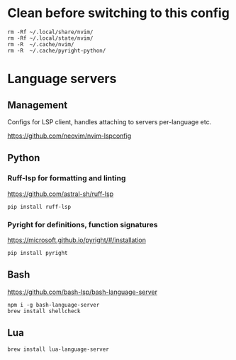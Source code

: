# Clean before switching to this config
```
rm -Rf ~/.local/share/nvim/
rm -Rf ~/.local/state/nvim/
rm -R  ~/.cache/nvim/
rm -R  ~/.cache/pyright-python/
```

# Language servers
## Management
Configs for LSP client, handles attaching to servers per-language etc.

https://github.com/neovim/nvim-lspconfig

## Python
### Ruff-lsp for formatting and linting
https://github.com/astral-sh/ruff-lsp

```
pip install ruff-lsp
```

### Pyright for definitions, function signatures
https://microsoft.github.io/pyright/#/installation

```
pip install pyright
```

## Bash
https://github.com/bash-lsp/bash-language-server

```
npm i -g bash-language-server
brew install shellcheck
```

## Lua
```
brew install lua-language-server
```
